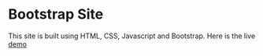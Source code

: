 # Bootstrap Site
This site is built using HTML, CSS, Javascript and Bootstrap.
Here is the live [demo](rizwanahmed19.github.io/bootstrap-site "Live Demo of the site")